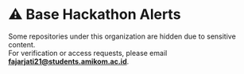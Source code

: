 # ⚠️ Base Hackathon Alerts

Some repositories under this organization are hidden due to sensitive content.  
For verification or access requests, please email **fajarjati21@students.amikom.ac.id**.

